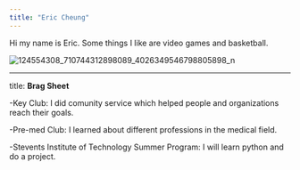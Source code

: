 ```yaml
---
title: "Eric Cheung"
---
```


Hi my name is Eric. Some things I like are video games and basketball. 

![124554308_710744312898089_4026349546798805898_n](https://user-images.githubusercontent.com/84049109/119571560-7d8fbb80-bd7f-11eb-8270-205da1092617.jpg)

---
title: **Brag Sheet**

-Key Club:    I did comunity service which helped people and organizations reach their goals.

-Pre-med Club:    I learned about different professions in the medical field.

-Stevents Institute of Technology Summer Program:    I will learn python and do a project.

